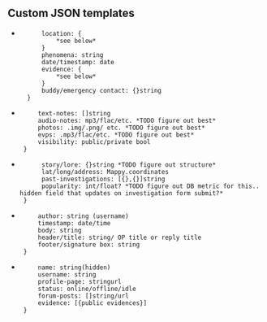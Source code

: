 ## Custom JSON templates
- ``` investigations: {
		location: {
			*see below*
		}
		phenomena: string
		date/timestamp: date
		evidence: {
			*see below*
		}
		buddy/emergency contact: {}string
	}
	```
	
 - ``` evidence: {
		text-notes: []string
		audio-notes: mp3/flac/etc. *TODO figure out best*
		photos: .img/.png/ etc. *TODO figure out best*
		evps: .mp3/flac/etc. *TODO figure out best*
		visibility: public/private bool
	}
	```
	
-  ``` locations: {
		 story/lore: {}string *TODO figure out structure*
		 lat/long/address: Mappy.coordinates
		 past-investigations: [{},{}]string
		 popularity: int/float? *TODO figure out DB metric for this.. hidden field that updates on investigation form submit?*
	} 
	```
	
-  ```forum-post: {
		author: string (username)
		timestamp: date/time
		body: string
		header/title: string/ OP title or reply title
		footer/signature box: string
	}
	```
	
-  ```user: {
		name: string(hidden)
		username: string
		profile-page: stringurl
		status: online/offline/idle
		forum-posts: []string/url
		evidence: [{public evidences}]
	}
	```